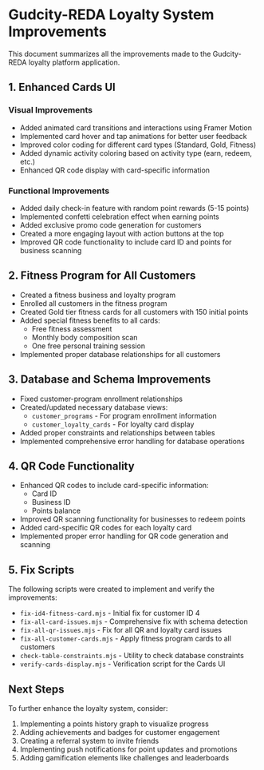 # Gudcity-REDA Loyalty System Improvements

This document summarizes all the improvements made to the Gudcity-REDA loyalty platform application.

## 1. Enhanced Cards UI

### Visual Improvements
- Added animated card transitions and interactions using Framer Motion
- Implemented card hover and tap animations for better user feedback
- Improved color coding for different card types (Standard, Gold, Fitness)
- Added dynamic activity coloring based on activity type (earn, redeem, etc.)
- Enhanced QR code display with card-specific information

### Functional Improvements
- Added daily check-in feature with random point rewards (5-15 points)
- Implemented confetti celebration effect when earning points
- Added exclusive promo code generation for customers
- Created a more engaging layout with action buttons at the top
- Improved QR code functionality to include card ID and points for business scanning

## 2. Fitness Program for All Customers

- Created a fitness business and loyalty program
- Enrolled all customers in the fitness program
- Created Gold tier fitness cards for all customers with 150 initial points
- Added special fitness benefits to all cards:
  - Free fitness assessment
  - Monthly body composition scan
  - One free personal training session
- Implemented proper database relationships for all customers

## 3. Database and Schema Improvements

- Fixed customer-program enrollment relationships
- Created/updated necessary database views:
  - `customer_programs` - For program enrollment information
  - `customer_loyalty_cards` - For loyalty card display
- Added proper constraints and relationships between tables
- Implemented comprehensive error handling for database operations

## 4. QR Code Functionality

- Enhanced QR codes to include card-specific information:
  - Card ID
  - Business ID
  - Points balance
- Improved QR scanning functionality for businesses to redeem points
- Added card-specific QR codes for each loyalty card
- Implemented proper error handling for QR code generation and scanning

## 5. Fix Scripts

The following scripts were created to implement and verify the improvements:
- `fix-id4-fitness-card.mjs` - Initial fix for customer ID 4
- `fix-all-card-issues.mjs` - Comprehensive fix with schema detection
- `fix-all-qr-issues.mjs` - Fix for all QR and loyalty card issues
- `fix-all-customer-cards.mjs` - Apply fitness program cards to all customers
- `check-table-constraints.mjs` - Utility to check database constraints
- `verify-cards-display.mjs` - Verification script for the Cards UI

## Next Steps

To further enhance the loyalty system, consider:

1. Implementing a points history graph to visualize progress
2. Adding achievements and badges for customer engagement
3. Creating a referral system to invite friends
4. Implementing push notifications for point updates and promotions
5. Adding gamification elements like challenges and leaderboards 
